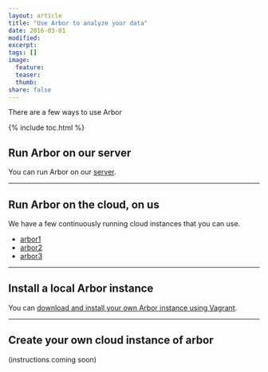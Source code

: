 ```yaml
---
layout: article
title: "Use Arbor to analyze your data"
date: 2016-03-01
modified:
excerpt:
tags: []
image:
  feature:
  teaser:
  thumb:
share: false
---
```


There are a few ways to use Arbor

{% include toc.html %}

## Run Arbor on our server

You can run Arbor on our [server](http://arbor1.arborworkflows.com/).

---

## Run Arbor on the cloud, on us

We have a few continuously running cloud instances that you can use.

- [arbor1](http://arbor1.arborworkflows.com)
- [arbor2](https://arbor2.arborworkflows.com)
- [arbor3](https://arbor3.arborworkflows.com)

---

## Install a local Arbor instance

You can [download and install your own Arbor instance using Vagrant](http://arborworkflows.readthedocs.org/en/latest/installation.html).

---

## Create your own cloud instance of arbor

(instructions coming soon)
